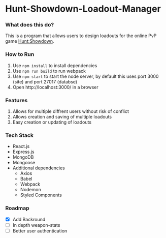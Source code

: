 # Hunt-Showdown-Loadout-Manager
### What does this do?
This is a program that allows users to design loadouts for the online PvP game [Hunt:Showdown](https://www.huntshowdown.com).
### How to Run
1. Use `npm install` to install dependencies
2. Use `npm run build` to run webpack
3. Use `npm start` to start the node server, by default this uses port 3000 (site) and port 27017 (databse)
4. Open http://localhost:3000/ in a browser
### Features
1. Allows for multiple diffrent users without risk of conflict
2. Allows creation and saving of multiple loadouts
3. Easy creation or updating of loadouts
### Tech Stack
* React.js
* Express.js
* MongoDB
* Mongoose
* Additional dependencies
  + Axios
  + Babel
  + Webpack
  + Nodemon
  + Styled Components
### Roadmap
- [x] Add Backround
- [ ] In depth weapon-stats
- [ ] Better user authentication 
